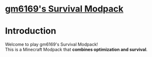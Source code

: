 [gm6169's Survival Modpack](https://github.com/gm6169/gm6169_s_Survival_Modpack)
====
# Introduction
Welcome to play gm6169's Survival Modpack!\
This is a Minecraft Modpack that **combines optimization and survival**.
